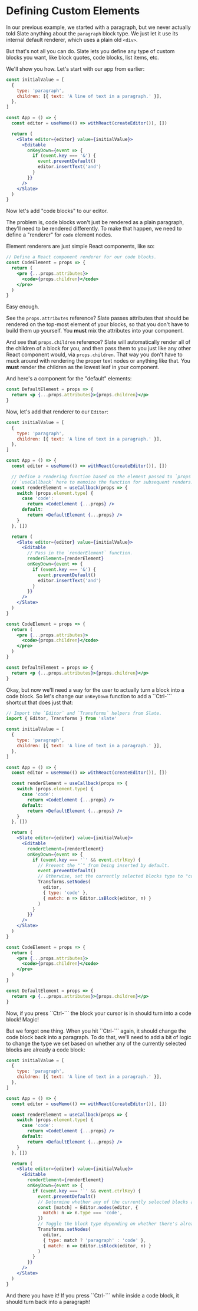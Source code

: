 # Defining Custom Elements

In our previous example, we started with a paragraph, but we never actually told Slate anything about the `paragraph` block type. We just let it use its internal default renderer, which uses a plain old `<div>`.

But that's not all you can do. Slate lets you define any type of custom blocks you want, like block quotes, code blocks, list items, etc.

We'll show you how. Let's start with our app from earlier:

```jsx
const initialValue = [
  {
    type: 'paragraph',
    children: [{ text: 'A line of text in a paragraph.' }],
  },
]

const App = () => {
  const editor = useMemo(() => withReact(createEditor()), [])

  return (
    <Slate editor={editor} value={initialValue}>
      <Editable
        onKeyDown={event => {
          if (event.key === '&') {
            event.preventDefault()
            editor.insertText('and')
          }
        }}
      />
    </Slate>
  )
}
```

Now let's add "code blocks" to our editor.

The problem is, code blocks won't just be rendered as a plain paragraph, they'll need to be rendered differently. To make that happen, we need to define a "renderer" for `code` element nodes.

Element renderers are just simple React components, like so:

```jsx
// Define a React component renderer for our code blocks.
const CodeElement = props => {
  return (
    <pre {...props.attributes}>
      <code>{props.children}</code>
    </pre>
  )
}
```

Easy enough.

See the `props.attributes` reference? Slate passes attributes that should be rendered on the top-most element of your blocks, so that you don't have to build them up yourself. You **must** mix the attributes into your component.

And see that `props.children` reference? Slate will automatically render all of the children of a block for you, and then pass them to you just like any other React component would, via `props.children`. That way you don't have to muck around with rendering the proper text nodes or anything like that. You **must** render the children as the lowest leaf in your component.

And here's a component for the "default" elements:

```jsx
const DefaultElement = props => {
  return <p {...props.attributes}>{props.children}</p>
}
```

Now, let's add that renderer to our `Editor`:

```jsx
const initialValue = [
  {
    type: 'paragraph',
    children: [{ text: 'A line of text in a paragraph.' }],
  },
]

const App = () => {
  const editor = useMemo(() => withReact(createEditor()), [])

  // Define a rendering function based on the element passed to `props`. We use
  // `useCallback` here to memoize the function for subsequent renders.
  const renderElement = useCallback(props => {
    switch (props.element.type) {
      case 'code':
        return <CodeElement {...props} />
      default:
        return <DefaultElement {...props} />
    }
  }, [])

  return (
    <Slate editor={editor} value={initialValue}>
      <Editable
        // Pass in the `renderElement` function.
        renderElement={renderElement}
        onKeyDown={event => {
          if (event.key === '&') {
            event.preventDefault()
            editor.insertText('and')
          }
        }}
      />
    </Slate>
  )
}

const CodeElement = props => {
  return (
    <pre {...props.attributes}>
      <code>{props.children}</code>
    </pre>
  )
}

const DefaultElement = props => {
  return <p {...props.attributes}>{props.children}</p>
}
```

Okay, but now we'll need a way for the user to actually turn a block into a code block. So let's change our `onKeyDown` function to add a ``Ctrl-``` shortcut that does just that:

```jsx
// Import the `Editor` and `Transforms` helpers from Slate.
import { Editor, Transforms } from 'slate'

const initialValue = [
  {
    type: 'paragraph',
    children: [{ text: 'A line of text in a paragraph.' }],
  },
]

const App = () => {
  const editor = useMemo(() => withReact(createEditor()), [])

  const renderElement = useCallback(props => {
    switch (props.element.type) {
      case 'code':
        return <CodeElement {...props} />
      default:
        return <DefaultElement {...props} />
    }
  }, [])

  return (
    <Slate editor={editor} value={initialValue}>
      <Editable
        renderElement={renderElement}
        onKeyDown={event => {
          if (event.key === '`' && event.ctrlKey) {
            // Prevent the "`" from being inserted by default.
            event.preventDefault()
            // Otherwise, set the currently selected blocks type to "code".
            Transforms.setNodes(
              editor,
              { type: 'code' },
              { match: n => Editor.isBlock(editor, n) }
            )
          }
        }}
      />
    </Slate>
  )
}

const CodeElement = props => {
  return (
    <pre {...props.attributes}>
      <code>{props.children}</code>
    </pre>
  )
}

const DefaultElement = props => {
  return <p {...props.attributes}>{props.children}</p>
}
```

Now, if you press ``Ctrl-``` the block your cursor is in should turn into a code block! Magic!

But we forgot one thing. When you hit ``Ctrl-``` again, it should change the code block back into a paragraph. To do that, we'll need to add a bit of logic to change the type we set based on whether any of the currently selected blocks are already a code block:

```jsx
const initialValue = [
  {
    type: 'paragraph',
    children: [{ text: 'A line of text in a paragraph.' }],
  },
]

const App = () => {
  const editor = useMemo(() => withReact(createEditor()), [])

  const renderElement = useCallback(props => {
    switch (props.element.type) {
      case 'code':
        return <CodeElement {...props} />
      default:
        return <DefaultElement {...props} />
    }
  }, [])

  return (
    <Slate editor={editor} value={initialValue}>
      <Editable
        renderElement={renderElement}
        onKeyDown={event => {
          if (event.key === '`' && event.ctrlKey) {
            event.preventDefault()
            // Determine whether any of the currently selected blocks are code blocks.
            const [match] = Editor.nodes(editor, {
              match: n => n.type === 'code',
            })
            // Toggle the block type depending on whether there's already a match.
            Transforms.setNodes(
              editor,
              { type: match ? 'paragraph' : 'code' },
              { match: n => Editor.isBlock(editor, n) }
            )
          }
        }}
      />
    </Slate>
  )
}
```

And there you have it! If you press ``Ctrl-``` while inside a code block, it should turn back into a paragraph!
